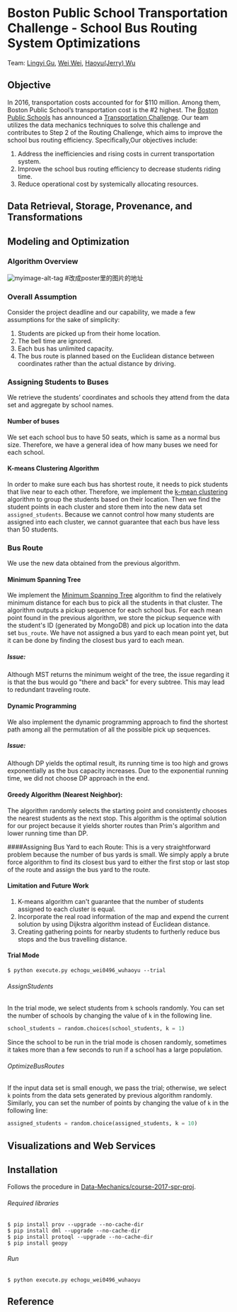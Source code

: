 # Boston Public School Transportation Challenge - School Bus Routing System Optimizations
Team: [Lingyi Gu](https://github.com/lingyigu), [Wei Wei](https://github.com/wei0496), [Haoyu(Jerry) Wu](https://github.com/wuhaoyujerry)

## Objective
In 2016, transportation costs accounted for for $110 million. Among them, Boston Public School’s transportation cost is the #2 highest. The [Boston Public Schools](http://www.bostonpublicschools.org/) has announced a [Transportation Challenge](http://bostonpublicschools.org/transportationchallenge). Our team utilizes the data mechanics techniques to solve this challenge and contributes to Step 2 of the Routing Challenge, which aims to improve the school bus routing efficiency. Specifically,Our objectives include:
1. Address the inefficiencies and rising costs in current transportation system.
2. Improve the school bus routing efficiency to decrease students riding time.
3. Reduce operational cost by systemically allocating resources.


## Data Retrieval, Storage, Provenance, and Transformations


## Modeling and Optimization
### Algorithm Overview
![myimage-alt-tag](http://lmsotfy.com/so.png) #改成poster里的图片的地址
### Overall Assumption
Consider the project deadline and our capability, we made a few assumptions for the sake of simplicity:
1. Students are picked up from their home location.
2. The bell time are ignored.
3. Each bus has unlimited capacity.
4. The bus route is planned  based on the Euclidean distance between coordinates rather than the actual distance by driving.

### Assigning Students to Buses
We retrieve the students’ coordinates and schools they attend from the data set and aggregate by school names.
#### Number of buses
We set each school bus to have 50 seats, which is same as a normal bus size.  Therefore, we have a general idea of how many buses we need for each school.
#### K-means Clustering Algorithm
In order to make sure each bus has shortest route, it needs to pick students that live near to each other. Therefore, we implement the [k-mean clustering](https://en.wikipedia.org/wiki/K-means_clustering)  algorithm to group the students based on their location. Then we find the student points in each cluster and store them into the new data set ```assigned_students```. Because we cannot control how many students are assigned into each cluster, we cannot  guarantee that each bus have less than 50 students.

### Bus Route
We use the new data obtained from the previous algorithm.
#### Minimum Spanning Tree
We implement the [Minimum Spanning Tree](https://en.wikipedia.org/wiki/Minimum_spanning_tree) algorithm to find the relatively minimum distance for each bus to pick all the students in that cluster. The algorithm outputs a pickup sequence for each school bus. For each mean point found in the previous algorithm, we store the pickup sequence with the student's ID (generated by MongoDB) and pick up location into the data set ```bus_route```.
We have not assigned a bus yard to each mean point yet, but it can be done by finding the closest bus yard to each mean.

##### Issue:
Although MST returns the minimum weight of the tree, the issue regarding it is that
the bus would go "there and back" for every subtree. This may lead to redundant traveling route. 

#### Dynamic Programming
We also implement the dynamic programming approach to find the shortest path among all the permutation of all the possible pick up sequences.

##### Issue:
Although DP yields the optimal result, its running time is too high and grows exponentially as the bus capacity increases. Due to the exponential running time, we did not choose DP approach in the end.

#### Greedy Algorithm (Nearest Neighbor):
The algorithm randomly selects the starting point and consistently chooses the nearest students as the next stop. This algorithm is the optimal solution for our project because it yields shorter routes than Prim's algorithm and lower running time than DP. 

####Assigning Bus Yard to each Route:
This is a very straightforward problem because the number of bus yards is small. We simply apply a brute force algorithm to find its closest bus yard to either the first stop or last stop of the route and assign the bus yard to the route.

#### Limitation and Future Work
1. K-means algorithm can't guarantee that the number of students assigned to each cluster is equal.
2. Incorporate the real road information of the map and expend the current solution by using Dijkstra algorithm instead of Euclidean distance.
3. Creating gathering points for nearby students to furtherly reduce bus stops and the bus travelling distance.
#### Trial Mode
```
$ python execute.py echogu_wei0496_wuhaoyu --trial
```
###### AssignStudents
In the trial mode, we select students from ```k``` schools randomly. You can set the number of schools by changing the value of ```k``` in the following line.
```python
school_students = random.choices(school_students, k = 1)
```
Since the school to be run in the trial mode is chosen randomly, sometimes it takes more than a few seconds to run if a school has a large population.
###### OptimizeBusRoutes
If the input data set is small enough, we pass the trial; otherwise, we select ```k``` points from the data sets generated by previous algorithm randomly. Similarly, you can set the number of points by changing the value of  ```k``` in the following line:
```python
assigned_students = random.choice(assigned_students, k = 10)
```


## Visualizations and Web Services


## Installation
Follows the procedure in [Data-Mechanics/course-2017-spr-proj](https://github.com/Data-Mechanics/course-2017-spr-proj).

###### Required libraries
```
$ pip install prov --upgrade --no-cache-dir
$ pip install dml --upgrade --no-cache-dir
$ pip install protoql --upgrade --no-cache-dir
$ pip install geopy
```
###### Run
```
$ python execute.py echogu_wei0496_wuhaoyu
```


## Reference
